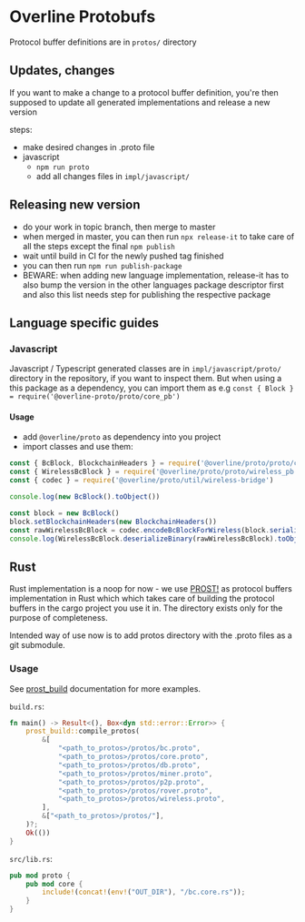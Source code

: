 # Overline Protobufs

Protocol buffer definitions are in `protos/` directory

## Updates, changes

If you want to make a change to a protocol buffer definition, you're then supposed to update all generated implementations and release a new version

steps:
- make desired changes in .proto file
- javascript
    - `npm run proto`
    - add all changes files in `impl/javascript/`

## Releasing new version

- do your work in topic branch, then merge to master
- when merged in master, you can then run `npx release-it` to take care of all the steps except the final `npm publish`
- wait until build in CI for the newly pushed tag finished
- you can then run `npm run publish-package`
- BEWARE: when adding new language implementation, release-it has to also bump the version in the other languages package descriptor first and also this list needs step for publishing the respective package

## Language specific guides

### Javascript

Javascript / Typescript generated classes are in `impl/javascript/proto/`
directory in the repository, if you want to inspect them. But when using a this
package as a dependency, you can import them as e.g `const { Block } =
require('@overline-proto/proto/core_pb')`

#### Usage

- add `@overline/proto` as dependency into you project
- import classes and use them:

```javascript
const { BcBlock, BlockchainHeaders } = require('@overline/proto/proto/core_pb')
const { WirelessBcBlock } = require('@overline/proto/proto/wireless_pb')
const { codec } = require('@overline/proto/util/wireless-bridge')

console.log(new BcBlock().toObject())

const block = new BcBlock()
block.setBlockchainHeaders(new BlockchainHeaders())
const rawWirelessBcBlock = codec.encodeBcBlockForWireless(block.serializeBinary())
console.log(WirelessBcBlock.deserializeBinary(rawWirelessBcBlock).toObject())
```

## Rust

Rust implementation is a noop for now - we use
[PROST!](https://docs.rs/prost/latest/prost/) as protocol buffers implementation
in Rust which which takes care of building the protocol buffers in the cargo
project you use it in. The directory exists only for the purpose of
completeness.

Intended way of use now is to add protos directory with the .proto files as a git submodule.

### Usage

See [prost_build](https://docs.rs/prost-build/0.9.0/prost_build/) documentation for more examples.

`build.rs`:

```rust
fn main() -> Result<(), Box<dyn std::error::Error>> {
    prost_build::compile_protos(
        &[
            "<path_to_protos>/protos/bc.proto",
            "<path_to_protos>/protos/core.proto",
            "<path_to_protos>/protos/db.proto",
            "<path_to_protos>/protos/miner.proto",
            "<path_to_protos>/protos/p2p.proto",
            "<path_to_protos>/protos/rover.proto",
            "<path_to_protos>/protos/wireless.proto",
        ],
        &["<path_to_protos>/protos/"],
    )?;
    Ok(())
}
```

`src/lib.rs`:

```rust
pub mod proto {
    pub mod core {
        include!(concat!(env!("OUT_DIR"), "/bc.core.rs"));
    }
}
```
